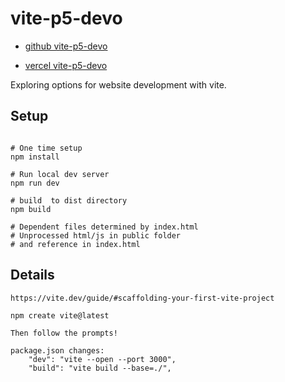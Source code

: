 # vite-p5-devo

- [github vite-p5-devo](https://github.com/p5videoKit/vite-p5-devo)

- [vercel vite-p5-devo](https://vercel.com/jht9629-nyus-projects/vite-p5-devo)

Exploring options for website development with vite.

## Setup

```

# One time setup
npm install

# Run local dev server
npm run dev

# build  to dist directory
npm build

# Dependent files determined by index.html
# Unprocessed html/js in public folder
# and reference in index.html

```

## Details

```
https://vite.dev/guide/#scaffolding-your-first-vite-project

npm create vite@latest

Then follow the prompts!

package.json changes:
    "dev": "vite --open --port 3000",
    "build": "vite build --base=./",


```
